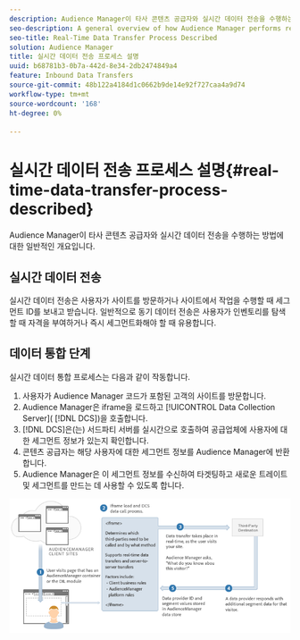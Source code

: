 ```yaml
---
description: Audience Manager이 타사 콘텐츠 공급자와 실시간 데이터 전송을 수행하는 방법에 대한 일반적인 개요입니다.
seo-description: A general overview of how Audience Manager performs real-time data transfers with a third-party content provider.
seo-title: Real-Time Data Transfer Process Described
solution: Audience Manager
title: 실시간 데이터 전송 프로세스 설명
uuid: b68781b3-0b7a-442d-8e34-2db2474849a4
feature: Inbound Data Transfers
source-git-commit: 48b122a4184d1c0662b9de14e92f727caa4a9d74
workflow-type: tm+mt
source-wordcount: '168'
ht-degree: 0%

---
```



# 실시간 데이터 전송 프로세스 설명{#real-time-data-transfer-process-described}

Audience Manager이 타사 콘텐츠 공급자와 실시간 데이터 전송을 수행하는 방법에 대한 일반적인 개요입니다.

<!-- real-time-data-transfer-explained.xml -->

## 실시간 데이터 전송

실시간 데이터 전송은 사용자가 사이트를 방문하거나 사이트에서 작업을 수행할 때 세그먼트 ID를 보내고 받습니다. 일반적으로 동기 데이터 전송은 사용자가 인벤토리를 탐색할 때 자격을 부여하거나 즉시 세그먼트화해야 할 때 유용합니다.

## 데이터 통합 단계

실시간 데이터 통합 프로세스는 다음과 같이 작동합니다.

1. 사용자가 Audience Manager 코드가 포함된 고객의 사이트를 방문합니다.
1. Audience Manager은 iframe을 로드하고 [!UICONTROL Data Collection Server]&#x200B;( [!DNL DCS])을 호출합니다.
1. [!DNL DCS]은(는) 서드파티 서버를 실시간으로 호출하여 공급업체에 사용자에 대한 세그먼트 정보가 있는지 확인합니다.
1. 콘텐츠 공급자는 해당 사용자에 대한 세그먼트 정보를 Audience Manager에 반환합니다.
1. Audience Manager은 이 세그먼트 정보를 수신하여 타겟팅하고 새로운 트레이트 및 세그먼트를 만드는 데 사용할 수 있도록 합니다.

![](assets/rt_reduce70.png)